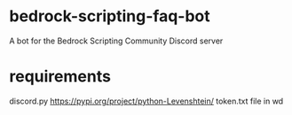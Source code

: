 # bedrock-scripting-faq-bot
A bot for the Bedrock Scripting Community Discord server

# requirements
discord.py
https://pypi.org/project/python-Levenshtein/
token.txt file in wd
